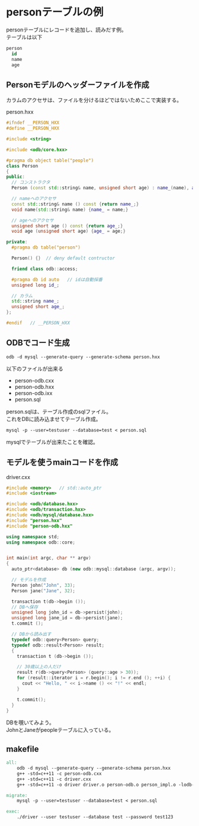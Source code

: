 # personテーブルの例

personテーブルにレコードを追加し、読みだす例。  
テーブルは以下
```sql
person
  id
  name
  age
```

## Personモデルのヘッダーファイルを作成

カラムのアクセサは、ファイルを分けるほどではないためここで実装する。

person.hxx
```c++ : person.hxx
#ifndef __PERSON_HXX
#define __PERSON_HXX

#include <string>

#include <odb/core.hxx>

#pragma db object table("people")
class Person
{
public:
  // コンストラクタ
  Person (const std::string& name, unsigned short age) : name_(name), age_(age) {}

  // nameへのアクセサ
  const std::string& name () const {return name_;}
  void name(std::string& name) {name_ = name;}

  // ageへのアクセサ
  unsigned short age () const {return age_;}
  void age (unsigned short age) {age_ = age;}

private:
  #pragma db table("person")

  Person() {}  // deny default contructor

  friend class odb::access;

  #pragma db id auto   // idは自動採番
  unsigned long id_;

  // カラム
  std::string name_;
  unsigned short age_;
};

#endif   // __PERSON_HXX
```


## ODBでコード生成
```
odb -d mysql --generate-query --generate-schema person.hxx
```

以下のファイルが出来る
* person-odb.cxx
* person-odb.hxx
* person-odb.ixx
* person.sql

person.sqlは、テーブル作成のsqlファイル。  
これをDBに読み込ませてテーブル作成。
```
mysql -p --user=testuser --database=test < person.sql
```

mysqlでテーブルが出来たことを確認。


## モデルを使うmainコードを作成

driver.cxx
```cpp : driver.cxx
#include <memory>   // std::auto_ptr
#include <iostream>

#include <odb/database.hxx>
#include <odb/transaction.hxx>
#include <odb/mysql/database.hxx>
#include "person.hxx"
#include "person-odb.hxx"

using namespace std;
using namespace odb::core;


int main(int argc, char ** argv)
{
  auto_ptr<database> db (new odb::mysql::database (argc, argv));

  // モデルを作成
  Person john("John", 33);
  Person jane("Jane", 32);

  transaction t(db->begin ());
  // DBへ保存
  unsigned long john_id = db->persist(john);
  unsigned long jane_id = db->persist(jane);
  t.commit ();

  // DBから読み出す
  typedef odb::query<Person> query;
  typedef odb::result<Person> result;
  {
    transaction t (db->begin ());

    // 30歳以上の人だけ
    result r(db->query<Person> (query::age > 30));
    for (result::iterator i = r.begin(); i != r.end (); ++i) {
      cout << "Hello, " << i->name () << "!" << endl;
    }

    t.commit();
  }
}

```

DBを覗いてみよう。  
JohnとJaneがpeopleテーブルに入っている。


## makefile

```makefile
all:
	odb -d mysql --generate-query --generate-schema person.hxx
	g++ -std=c++11 -c person-odb.cxx
	g++ -std=c++11 -c driver.cxx
	g++ -std=c++11 -o driver driver.o person-odb.o person_impl.o -lodb-mysql -lodb

migrate:
	mysql -p --user=testuser --database=test < person.sql

exec:
	./driver --user testuser --database test --password test123
```
